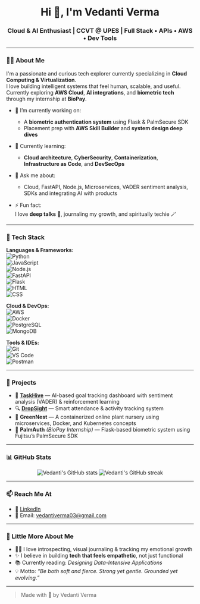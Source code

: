 <h1 align="center">Hi 👋, I'm Vedanti Verma</h1>
<h3 align="center">Cloud & AI Enthusiast | CCVT @ UPES | Full Stack • APIs • AWS • Dev Tools</h3>

---

### 👩‍💻 About Me
I'm a passionate and curious tech explorer currently specializing in **Cloud Computing & Virtualization**.  
I love building intelligent systems that feel human, scalable, and useful.  
Currently exploring **AWS Cloud**, **AI integrations**, and **biometric tech** through my internship at **BioPay**.  

- 🔭 I’m currently working on:  
  - A **biometric authentication system** using Flask & PalmSecure SDK  
  - Placement prep with **AWS Skill Builder** and **system design deep dives**

- 🌱 Currently learning:  
  - **Cloud architecture**, **CyberSecurity**, **Containerization**, **Infrastructure as Code**, and **DevSecOps**

- 💬 Ask me about:  
  - Cloud, FastAPI, Node.js, Microservices, VADER sentiment analysis, SDKs and integrating AI with products

- ⚡ Fun fact:  
  I love **deep talks** 🌌, journaling my growth, and spiritually techie 🪄

---

### 🚀 Tech Stack

**Languages & Frameworks:**  
![Python](https://img.shields.io/badge/-Python-333333?style=flat&logo=python)  
![JavaScript](https://img.shields.io/badge/-JavaScript-333333?style=flat&logo=javascript)  
![Node.js](https://img.shields.io/badge/-Node.js-333333?style=flat&logo=node.js)  
![FastAPI](https://img.shields.io/badge/-FastAPI-333333?style=flat&logo=fastapi)  
![Flask](https://img.shields.io/badge/-Flask-333333?style=flat&logo=flask)  
![HTML](https://img.shields.io/badge/-HTML-333333?style=flat&logo=html5)  
![CSS](https://img.shields.io/badge/-CSS-333333?style=flat&logo=css3)

**Cloud & DevOps:**  
![AWS](https://img.shields.io/badge/-AWS-333333?style=flat&logo=amazonaws)  
![Docker](https://img.shields.io/badge/-Docker-333333?style=flat&logo=docker)  
![PostgreSQL](https://img.shields.io/badge/-PostgreSQL-333333?style=flat&logo=postgresql)  
![MongoDB](https://img.shields.io/badge/-MongoDB-333333?style=flat&logo=mongodb)  

**Tools & IDEs:**  
![Git](https://img.shields.io/badge/-Git-333333?style=flat&logo=git)  
![VS Code](https://img.shields.io/badge/-VSCode-333333?style=flat&logo=visualstudiocode)  
![Postman](https://img.shields.io/badge/-Postman-333333?style=flat&logo=postman)

---

### 📂 Projects

- 🧠 **[TaskHive](https://github.com/vedanti-lead/TaskHive)** — AI-based goal tracking dashboard with sentiment analysis (VADER) & reinforcement learning  
- 🔍 **[DropSight](https://github.com/vedanti-lead/DropSight)** — Smart attendance & activity tracking system  
- 🌿 **GreenNest** — A containerized online plant nursery using microservices, Docker, and Kubernetes concepts  
- 🔐 **PalmAuth** *(BioPay Internship)* — Flask-based biometric system using Fujitsu’s PalmSecure SDK

---

### 📊 GitHub Stats

<p align="center">
  <img src="https://github-readme-stats.vercel.app/api?username=vedanti-lead&show_icons=true&theme=radical" alt="Vedanti's GitHub stats" />
  <img src="https://streak-stats.demolab.com/?user=vedanti-lead&theme=radical" alt="Vedanti's GitHub streak" />
</p>

---

### 📫 Reach Me At

- 💼 [LinkedIn](https://linkedin.com/in/yourusername)  
- 📧 Email: [vedantiverma03@gmail.com](mailto:vedantiverma03@gmail.com)  
  

---

### 💖 Little More About Me

- 🧘‍♀️ I love introspecting, visual journaling & tracking my emotional growth  
- ✨ I believe in building **tech that feels empathetic**, not just functional  
- 📚 Currently reading: *Designing Data-Intensive Applications*  
- 💡 Motto: *“Be both soft and fierce. Strong yet gentle. Grounded yet evolving.”*

---

> Made with 💙 by Vedanti Verma

